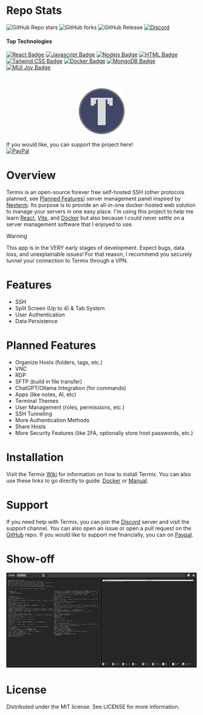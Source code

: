 # Repo Stats
![GitHub Repo stars](https://img.shields.io/github/stars/LukeGus/Termix?style=flat&label=Stars)
![GitHub forks](https://img.shields.io/github/forks/LukeGus/Termix?style=flat&label=Forks)
![GitHub Release](https://img.shields.io/github/v/release/LukeGus/Termix?style=flat&label=Release)
<a href="https://discord.gg/jVQGdvHDrf"><img alt="Discord" src="https://img.shields.io/discord/1347374268253470720"></a>
#### Top Technologies
[![React Badge](https://img.shields.io/badge/-React-61DBFB?style=flat-square&labelColor=black&logo=react&logoColor=61DBFB)](#)
[![Javascript Badge](https://img.shields.io/badge/-Javascript-F0DB4F?style=flat-square&labelColor=black&logo=javascript&logoColor=F0DB4F)](#)
[![Nodejs Badge](https://img.shields.io/badge/-Nodejs-3C873A?style=flat-square&labelColor=black&logo=node.js&logoColor=3C873A)](#)
[![HTML Badge](https://img.shields.io/badge/-HTML-E34F26?style=flat-square&labelColor=black&logo=html5&logoColor=E34F26)](#)
[![Tailwind CSS Badge](https://img.shields.io/badge/-TailwindCSS-38B2AC?style=flat-square&labelColor=black&logo=tailwindcss&logoColor=38B2AC)](#)
[![Docker Badge](https://img.shields.io/badge/-Docker-2496ED?style=flat-square&labelColor=black&logo=docker&logoColor=2496ED)](#)
[![MongoDB Badge](https://img.shields.io/badge/-MongoDB-47A248?style=flat-square&labelColor=black&logo=mongodb&logoColor=47A248)](#)
[![MUI Joy Badge](https://img.shields.io/badge/-MUI%20Joy-007FFF?style=flat-square&labelColor=black&logo=mui&logoColor=007FFF)](#)


<br />
<p align="center">
  <a href="https://github.com/LukeGus/Termix">
    <img alt="Termix Banner" src=./repo-images/TermixLogo.png style="width: 125px; height: auto;">  </a>
</p>

If you would like, you can support the project here!\
[![PayPal](https://img.shields.io/badge/PayPal-00457C?style=for-the-badge&logo=paypal&logoColor=white)](https://paypal.me/LukeGustafson803)

# Overview
Termix is an open-source forever free self-hosted SSH (other protocols planned, see [Planned Features](#planned-features)) server management panel inspired by [Nexterm](https://github.com/gnmyt/Nexterm). Its purpose is to provide an all-in-one docker-hosted web solution to manage your servers in one easy place. I'm using this project to help me learn [React](https://github.com/facebook/react), [Vite](https://github.com/vitejs/vite-plugin-react), and [Docker](https://www.docker.com) but also because I could never settle on a server management software that I enjoyed to use.

> [!WARNING]  
> This app is in the VERY early stages of development. Expect bugs, data loss, and unexplainable issues! For that reason, I recommend you securely tunnel your connection to Termix through a VPN.

# Features
- SSH
- Split Screen (Up to 4) & Tab System
- User Authentication
- Data Persistence

# Planned Features
- Organize Hosts (folders, tags, etc.)
- VNC
- RDP
- SFTP (build in file transfer)
- ChatGPT/Ollama Integration (for commands)
- Apps (like notes, AI, etc)
- Terminal Themes
- User Management (roles, permissions, etc.)
- SSH Tunneling
- More Authentication Methods
- Share Hosts
- More Security Features (like 2FA, optionally store host passwords, etc.)

# Installation
Visit the Termix [Wiki](https://github.com/LukeGus/Termix/wiki) for information on how to install Termix. You can also use these links to go directly to guide. [Docker](https://github.com/LukeGus/Termix/wiki/Docker) or [Manual](https://github.com/LukeGus/Termix/wiki/Manual).

# Support
If you need help with Termix, you can join the [Discord](https://discord.gg/jVQGdvHDrf) server and visit the support channel. You can also open an issue or open a pull request on the [GitHub](https://github.com/LukeGus/Termix/issues) repo. If you would like to support me financially, you can on [Paypal](https://paypal.me/LukeGustafson803).
# Show-off

![Demo Image](repo-images/DemoImage1.png)

# License
Distributed under the MIT license. See LICENSE for more information.
